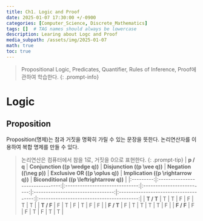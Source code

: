 ```yaml
---
title: Ch1. Logic and Proof
date: 2025-01-07 17:30:00 +/-0900
categories: [Computer_Science, Discrete_Mathematics]
tags: []  # TAG names should always be lowercase
description: Learing about Logc and Proof
media_subpath: /assets/img/2025-01-07
math: true
toc: true
---
```

> Propositional Logic, Predicates, Quantifier, Rules of Inference, Proof에 관하여 학습한다.
{: .prompt-info}

# Logic
## Proposition
Proposition(명제)는 참과 거짓을 명확히 가릴 수 있는 문장을 뜻한다.
논리연산자를 이용하여 복합 명제를 만들 수 있다.
> 논리연산은 컴퓨터에서 참을 1로, 거짓을 0으로 표현한다.
{: .prompt-tip}
| **p / q** | **Conjunction (\(p \wedge q\))** | **Disjunction (\(p \vee q\))** | **Negation (\(\neg p\))** | **Exclusive OR (\(p \oplus q\))** | **Implication (\(p \rightarrow q\))** | **Biconditional (\(p \leftrightarrow q\))** |
|:---------:|:-------------------------------:|:------------------------------:|:-------------------------:|:---------------------------------:|:-------------------------------------:|:-----------------------------------------:|
| **T / T** | T | T | F | F | T | T |
| **T / F** | F | T | F | T | F | F |
| **F / T** | F | T | T | T | T | F |
| **F / F** | F | F | T | F | T | T |